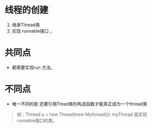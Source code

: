 # 线程的创建

1. 继承Thread类
2. 实现 runnable接口 ，

# 共同点

* 都需要实现run 方法。

# 不同点

* 唯一不同的是 还要引用Tread类的构造函数才能真正成为一个thread类
 
> 如：Thread a = new Thread(new Mythread()); myThread 是实现runnable接口的类。